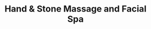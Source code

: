 ---
title: "Hand & Stone Massage and Facial Spa"
url: /chapel-hill/hand-and-stone-massage-and-facial-spa/
shop: massage
---